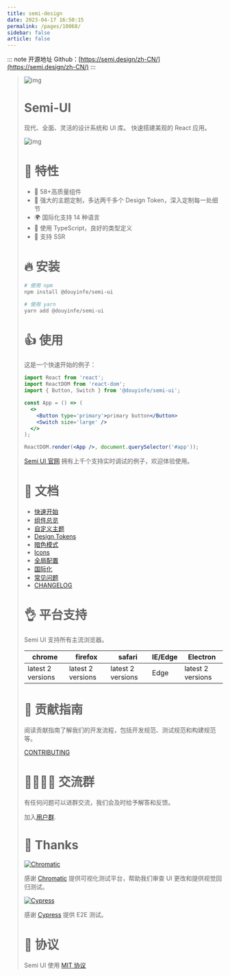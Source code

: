 ```yaml
---
title: semi-design
date: 2023-04-17 16:50:15
permalink: /pages/10068/
sidebar: false
article: false
---
```

::: note 开源地址
Github：[https://semi.design/zh-CN/](https://semi.design/zh-CN/)
:::

> ![img](https://lf1-cdn-tos.bytescm.com/obj/ttfe/ies/semi/SemiLogo/Logo_1576122865926.png)
>
> # Semi-UI
>
> 现代、全面、灵活的设计系统和 UI 库。 快速搭建美观的 React 应用。
>
> ![img](https://lf3-static.bytednsdoc.com/obj/eden-cn/ptlz_zlp/ljhwZthlaukjlkulzlp/semi-info-1.gif)
>
> # 🎉 特性
>
> - 💪 58+高质量组件
> - 💅 强大的主题定制，多达两千多个 Design Token，深入定制每一处细节
> - 🌍 国际化支持 14 种语言
> - 👏 使用 TypeScript，良好的类型定义
> - 🥳 支持 SSR
>
> # 🔥 安装
>
> ```sh
> # 使用 npm
> npm install @douyinfe/semi-ui
> 
> # 使用 yarn
> yarn add @douyinfe/semi-ui
> ```
>
> # 👍 使用
>
> 这是一个快速开始的例子：
>
> ```jsx
> import React from 'react';
> import ReactDOM from 'react-dom';
> import { Button, Switch } from '@douyinfe/semi-ui';
> 
> const App = () => (
>   <>
>     <Button type='primary'>primary button</Button>
>     <Switch size='large' />
>   </>
> );
> 
> ReactDOM.render(<App />, document.querySelector('#app'));
> ```
>
> [Semi UI 官网](https://semi.design) 拥有上千个支持实时调试的例子，欢迎体验使用。
>
> # 📌 文档
>
> - [快速开始](https://semi.design/zh-CN/start/getting-started)
> - [组件总览](https://semi.design/zh-CN/start/overview)
> - [自定义主题](https://semi.design/zh-CN/start/customize-theme)
> - [Design Tokens](https://semi.design/zh-CN/basic/tokens)
> - [暗色模式](https://semi.design/zh-CN/start/dark-mode)
> - [Icons](https://semi.design/zh-CN/basic/icon)
> - [全局配置](https://semi.design/zh-CN/other/configprovider)
> - [国际化](https://semi.design/zh-CN/other/locale)
> - [常见问题](https://semi.design/zh-CN/start/faq)
> - [CHANGELOG](https://semi.design/zh-CN/start/changelog)
>
> # 👌 平台支持
>
> Semi UI 支持所有主流浏览器。
>
> | chrome            | firefox           | safari            | IE/Edge | Electron          |
> | ----------------- | ----------------- | ----------------- | ------- | ----------------- |
> | latest 2 versions | latest 2 versions | latest 2 versions | Edge    | latest 2 versions |
>
> # 👐 贡献指南
>
> 阅读贡献指南了解我们的开发流程，包括开发规范、测试规范和构建规范等。
>
> [CONTRIBUTING](CONTRIBUTING.md)
>
> # 👨‍👨‍👧‍👦 交流群
>
> 有任何问题可以进群交流，我们会及时给予解答和反馈。
>
> 加入[用户群](https://bytedance.feishu.cn/docs/doccnw93Dujm3UCkHRDTMTm1qwe#).
>
> # 💖 Thanks
>
> [![Chromatic](https://user-images.githubusercontent.com/321738/84662277-e3db4f80-af1b-11ea-88f5-91d67a5e59f6.png)](https://www.chromatic.com/)
>
> 感谢 [Chromatic](https://www.chromatic.com/) 提供可视化测试平台，帮助我们审查 UI 更改和提供视觉回归测试。
>
> [![Cypress](https://user-images.githubusercontent.com/26477537/147624641-1274a91d-bc4c-463e-af1a-dbf15de54c49.png)](https://www.cypress.io/)
>
> 感谢 [Cypress](https://www.cypress.io/) 提供 E2E 测试。
>
> # 🎈 协议
>
> Semi UI 使用 [MIT 协议](LICENSE)

